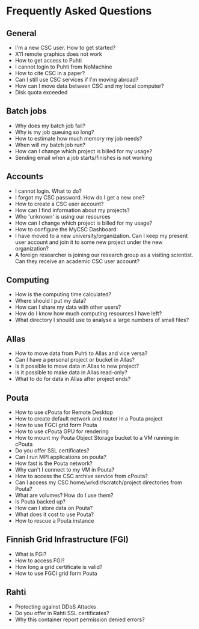 # Frequently Asked Questions

## General
* I'm a new CSC user. How to get started?
* X11 remote graphics does not work
* How to get access to Puhti
* I cannot login to Puhti from NoMachine
* How to cite CSC in a paper?
* Can I still use CSC services if I'm moving abroad?
* How can I move data between CSC and my local computer?
* Disk quota exceeded

## Batch jobs
* Why does my batch job fail?
* Why is my job queuing so long?
* How to estimate how much memory my job needs?
* When will my batch job run?
* How can I change which project is billed for my usage?
* Sending email when a job starts/finishes is not working

## Accounts
* I cannot login. What to do?
* I forgot my CSC password. How do I get a new one?
* How to create a CSC user account?
* How can I find information about my projects?
* Who 'unknown' is using our resources
* How can I change which project is billed for my usage?
* How to configure the MyCSC Dashboard
* I have moved to a new university/organization. Can I keep my present user account and join it to some new project under the new organization?
* A foreign researcher is joining our research group as a visiting scientist. Can they receive an academic CSC user account?

## Computing
* How is the computing time calculated?
* Where should I put my data?
* How can I share my data with other users?
* How do I know how much computing resources I have left?
* What directory I shouild use to analyse a large numbers of small files?

## Allas

* How to move data from Puhti to Allas and vice versa?
* Can I have a personal project or bucket in Allas?
* Is it possible to move data in Allas to new project?
* Is it possible to make data in Allas read-only?
* What to do for data in Allas after project ends?

## Pouta

* How to use cPouta for Remote Desktop
* How to create default network and router in a Pouta project
* How to use FGCI grid form Pouta
* How to use cPouta GPU for rendering
* How to mount my Pouta Object Storage bucket to a VM running in cPouta
* Do you offer SSL certificates?
* Can I run MPI applications on pouta?
* How fast is the Pouta network?
* Why can't I connect to my VM in Pouta?
* How to access the CSC archive service from cPouta?
* Can I access my CSC home/wrkdir/scratch/project directories from Pouta?
* What are volumes? How do I use them?
* Is Pouta backed up?
* How can I store data on Pouta?
* What does it cost to use Pouta?
* How to rescue a Pouta instance

## Finnish Grid Infrastructure (FGI)
* What is FGI?
* How to access FGI?
* How long a grid certificate is valid?
* How to use FGCI grid form Pouta

## Rahti

* Protecting against DDoS Attacks
* Do you offer in Rahti SSL certificates?
* Why this container report permission denied errors?
